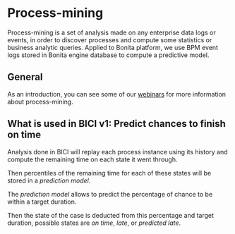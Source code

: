 # Process-mining

Process-mining is a set of analysis made on any enterprise data logs or events, in order to discover processes and 
compute some statistics or business analytic queries. Applied to Bonita platform, we use BPM event logs stored in 
Bonita engine database to compute a predictive model.


## General

As an introduction, you can see some of our [webinars](https://www.bonitasoft.com/videos?category=Webinars) for
more information about process-mining.

## What is used in BICI v1: Predict chances to finish on time

Analysis done in BICI will replay each process instance using its history and compute the remaining time on each state it went through.

Then percentiles of the remaining time for each of these states will be stored in a *prediction model*.

The *prediction model* allows to predict the percentage of chance to be within a target duration.

Then the state of the case is deducted from this percentage and target duration, possible states are _on time_, _late_, or _predicted late_. 

